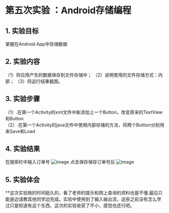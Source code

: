 # 第五次实验 ：Android存储编程  

## 1. 实验目标
   掌握在Android App中存储数据  
   
## 2. 实验内容
（1）将应用产生的数据保存到文件存储中；
（2）说明使用的文件存储方式：内部；
（3）将运行结果截图。

## 3. 实验步骤
 （1）.在第一个Activity的xml文件中新添加上一个Button，改变原来的TextView和Button  
 （2）.在第一个Activity的java文件中使用内部存储的方法，将两个Buttion分别用来Save和Load  
 
 ## 4. 实验结果
在搜索栏中输入订单号
![image](https://github.com/Im-a-programmer/android-labs-2018/blob/master/com1614080901140/05.jpg)
点击保存保存订单号后
![image](https://github.com/Im-a-programmer/android-labs-2018/blob/master/com1614080901140/051.jpg)
## 5. 实验体会
**这次实验拖的时间挺久的，看了老师的提示和网上查询的资料也是不懂.最后只能是边请教其他同学边完成。实验中使用到了输入输出流，这些之前没有怎么学  
过只是知道有这个东西，这次的实验收获了不小，感觉也还行吧。
